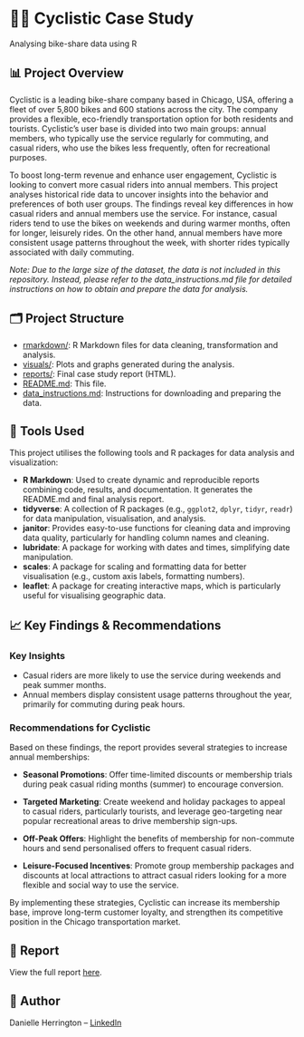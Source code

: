 # 🚴‍♀️ Cyclistic Case Study

Analysing bike-share data using R

## 📊 **Project Overview**

Cyclistic is a leading bike-share company based in Chicago, USA, offering a fleet of over 5,800 bikes and 600 stations across the city. The company provides a flexible, eco-friendly transportation option for both residents and tourists. Cyclistic’s user base is divided into two main groups: annual members, who typically use the service regularly for commuting, and casual riders, who use the bikes less frequently, often for recreational purposes.

To boost long-term revenue and enhance user engagement, Cyclistic is looking to convert more casual riders into annual members. This project analyses historical ride data to uncover insights into the behavior and preferences of both user groups. The findings reveal key differences in how casual riders and annual members use the service. For instance, casual riders tend to use the bikes on weekends and during warmer months, often for longer, leisurely rides. On the other hand, annual members have more consistent usage patterns throughout the week, with shorter rides typically associated with daily commuting.

*Note: Due to the large size of the dataset, the data is not included in this repository. Instead, please refer to the data_instructions.md file for detailed instructions on how to obtain and prepare the data for analysis.*

## 🗂️ **Project Structure**

- [rmarkdown/](./rmarkdown): R Markdown files for data cleaning, transformation and analysis.
- [visuals/](./visuals): Plots and graphs generated during the analysis.
- [reports/](./reports): Final case study report (HTML).
- [README.md](./README.md): This file.
- [data_instructions.md](./data_instructions.md): Instructions for downloading and preparing the data.

## 🔧 **Tools Used**

This project utilises the following tools and R packages for data analysis and visualization:

- **R Markdown**: Used to create dynamic and reproducible reports combining code, results, and documentation. It generates the README.md and final analysis report.
- **tidyverse**: A collection of R packages (e.g., `ggplot2`, `dplyr`, `tidyr`, `readr`) for data manipulation, visualisation, and analysis.
- **janitor**: Provides easy-to-use functions for cleaning data and improving data quality, particularly for handling column names and cleaning.
- **lubridate**: A package for working with dates and times, simplifying date manipulation.
- **scales**: A package for scaling and formatting data for better visualisation (e.g., custom axis labels, formatting numbers).
- **leaflet**: A package for creating interactive maps, which is particularly useful for visualising geographic data.


## 📈 **Key Findings & Recommendations**

### **Key Insights**
- Casual riders are more likely to use the service during weekends and peak summer months.
- Annual members display consistent usage patterns throughout the year, primarily for commuting during peak hours.

### **Recommendations for Cyclistic**
Based on these findings, the report provides several strategies to increase annual memberships:

- **Seasonal Promotions**: Offer time-limited discounts or membership trials during peak casual riding months (summer) to encourage conversion.

- **Targeted Marketing**: Create weekend and holiday packages to appeal to casual riders, particularly tourists, and leverage geo-targeting near popular recreational areas to drive membership sign-ups.

- **Off-Peak Offers**: Highlight the benefits of membership for non-commute hours and send personalised offers to frequent casual riders.

- **Leisure-Focused Incentives**: Promote group membership packages and discounts at local attractions to attract casual riders looking for a more flexible and social way to use the service.

By implementing these strategies, Cyclistic can increase its membership base, improve long-term customer loyalty, and strengthen its competitive position in the Chicago transportation market.

## 📄 **Report**

View the full report [here](reports/case_study.html).

## 👤 **Author**

Danielle Herrington – [LinkedIn](https://www.linkedin.com/in/danielle-herrington-b6412a30a/)
